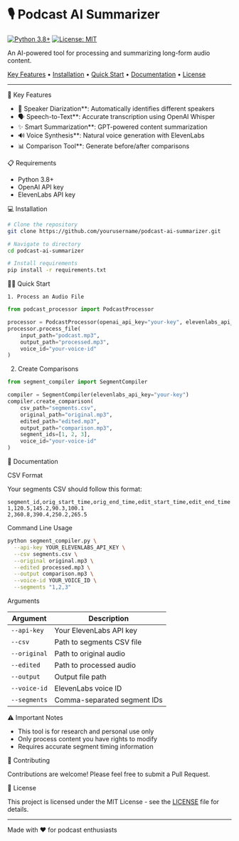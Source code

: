 # 🎙️ Podcast AI Summarizer

<!-- Centered badges -->
[![Python 3.8+](https://img.shields.io/badge/python-3.8+-blue.svg)](https://www.python.org/downloads/)
[![License: MIT](https://img.shields.io/badge/License-MIT-yellow.svg)](https://opensource.org/licenses/MIT)

An AI-powered tool for processing and summarizing long-form audio content.

[Key Features](#key-features) •
[Installation](#installation) •
[Quick Start](#quick-start) •
[Documentation](#documentation) •
[License](#license)

---

🚀 Key Features

- 🎯 Speaker Diarization**: Automatically identifies different speakers
- 🗣️ Speech-to-Text**: Accurate transcription using OpenAI Whisper
- ✨ Smart Summarization**: GPT-powered content summarization
- 🔊 Voice Synthesis**: Natural voice generation with ElevenLabs
- 📊 Comparison Tool**: Generate before/after comparisons

📋 Requirements

- Python 3.8+
- OpenAI API key
- ElevenLabs API key

💻 Installation

```bash
# Clone the repository
git clone https://github.com/yourusername/podcast-ai-summarizer.git

# Navigate to directory
cd podcast-ai-summarizer

# Install requirements
pip install -r requirements.txt
```

🏃‍♂️ Quick Start

    1. Process an Audio File

```python
from podcast_processor import PodcastProcessor

processor = PodcastProcessor(openai_api_key="your-key", elevenlabs_api_key="your-key")
processor.process_file(
    input_path="podcast.mp3",
    output_path="processed.mp3",
    voice_id="your-voice-id"
)
```

2. Create Comparisons

```python
from segment_compiler import SegmentCompiler

compiler = SegmentCompiler(elevenlabs_api_key="your-key")
compiler.create_comparison(
    csv_path="segments.csv",
    original_path="original.mp3",
    edited_path="edited.mp3",
    output_path="comparison.mp3",
    segment_ids=[1, 2, 3],
    voice_id="your-voice-id"
)
```

📖 Documentation

CSV Format

Your segments CSV should follow this format:
```csv
segment_id,orig_start_time,orig_end_time,edit_start_time,edit_end_time
1,120.5,145.2,90.3,100.1
2,360.8,390.4,250.2,265.5
```

Command Line Usage

```bash
python segment_compiler.py \
  --api-key YOUR_ELEVENLABS_API_KEY \
  --csv segments.csv \
  --original original.mp3 \
  --edited processed.mp3 \
  --output comparison.mp3 \
  --voice-id YOUR_VOICE_ID \
  --segments "1,2,3"
```

Arguments

| Argument | Description |
|----------|-------------|
| `--api-key` | Your ElevenLabs API key |
| `--csv` | Path to segments CSV file |
| `--original` | Path to original audio |
| `--edited` | Path to processed audio |
| `--output` | Output file path |
| `--voice-id` | ElevenLabs voice ID |
| `--segments` | Comma-separated segment IDs |

⚠️ Important Notes

- This tool is for research and personal use only
- Only process content you have rights to modify
- Requires accurate segment timing information

🤝 Contributing

Contributions are welcome! Please feel free to submit a Pull Request.

📄 License

This project is licensed under the MIT License - see the [LICENSE](LICENSE) file for details.

---

Made with ❤️ for podcast enthusiasts
